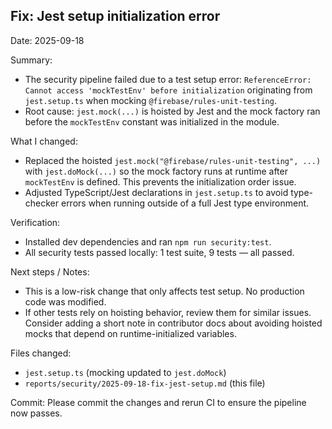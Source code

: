## Fix: Jest setup initialization error

Date: 2025-09-18

Summary:

- The security pipeline failed due to a test setup error: `ReferenceError: Cannot access 'mockTestEnv' before initialization` originating from `jest.setup.ts` when mocking `@firebase/rules-unit-testing`.
- Root cause: `jest.mock(...)` is hoisted by Jest and the mock factory ran before the `mockTestEnv` constant was initialized in the module.

What I changed:

- Replaced the hoisted `jest.mock("@firebase/rules-unit-testing", ...)` with `jest.doMock(...)` so the mock factory runs at runtime after `mockTestEnv` is defined. This prevents the initialization order issue.
- Adjusted TypeScript/Jest declarations in `jest.setup.ts` to avoid type-checker errors when running outside of a full Jest type environment.

Verification:

- Installed dev dependencies and ran `npm run security:test`.
- All security tests passed locally: 1 test suite, 9 tests — all passed.

Next steps / Notes:

- This is a low-risk change that only affects test setup. No production code was modified.
- If other tests rely on hoisting behavior, review them for similar issues. Consider adding a short note in contributor docs about avoiding hoisted mocks that depend on runtime-initialized variables.

Files changed:

- `jest.setup.ts` (mocking updated to `jest.doMock`) 
- `reports/security/2025-09-18-fix-jest-setup.md` (this file)

Commit: Please commit the changes and rerun CI to ensure the pipeline now passes.
